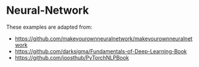 # Neural-Network
These examples are adapted from:
* https://github.com/makeyourownneuralnetwork/makeyourownneuralnetwork
* https://github.com/darksigma/Fundamentals-of-Deep-Learning-Book
* https://github.com/joosthub/PyTorchNLPBook

